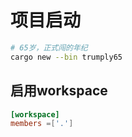 # 项目启动

```bash
# 65岁，正式闯的年纪
cargo new --bin trumply65
```

## 启用workspace

```toml
[workspace]
members =['.']
```
